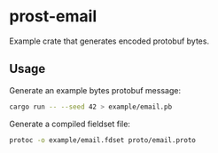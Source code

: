 # prost-email

Example crate that generates encoded protobuf bytes.

## Usage

Generate an example bytes protobuf message:

```bash
cargo run -- --seed 42 > example/email.pb
```

Generate a compiled fieldset file:

```bash
protoc -o example/email.fdset proto/email.proto
```
